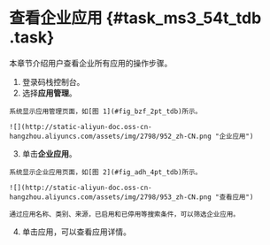 # 查看企业应用 {#task_ms3_54t_tdb .task}

本章节介绍用户查看企业所有应用的操作步骤。

1.   登录码栈控制台。 
2.   选择**应用管理**。 

    系统显示应用管理页面，如[图 1](#fig_bzf_2pt_tdb)所示。

    ![](http://static-aliyun-doc.oss-cn-hangzhou.aliyuncs.com/assets/img/2798/952_zh-CN.png "企业应用")

3.   单击**企业应用**。 

    系统显示企业应用页面，如[图 2](#fig_adh_4pt_tdb)所示。

    ![](http://static-aliyun-doc.oss-cn-hangzhou.aliyuncs.com/assets/img/2798/953_zh-CN.png "查看应用")

    通过应用名称、类别、来源，已启用和已停用等搜索条件，可以筛选企业应用。

4.   单击应用，可以查看应用详情。 

